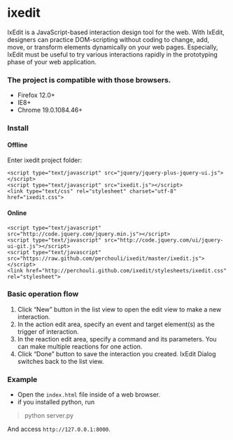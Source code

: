 ixedit
======

IxEdit is a JavaScript-based interaction design tool for the web. With IxEdit, designers can practice DOM-scripting without coding to change, add, move, or transform elements dynamically on your web pages. Especially, IxEdit must be useful to try various interactions rapidly in the prototyping phase of your web application.

### The project is compatible with those browsers.

- Firefox 12.0+
- IE8+
- Chrome 19.0.1084.46+

### Install

#### Offline

Enter ixedit project folder:

    <script type="text/javascript" src="jquery/jquery-plus-jquery-ui.js"></script>
    <script type="text/javascript" src="ixedit.js"></script>
    <link type="text/css" rel="stylesheet" charset="utf-8" href="ixedit.css">
    
#### Online
    <script type="text/javascript" src="http://code.jquery.com/jquery.min.js"></script>
    <script type="text/javascript" src="http://code.jquery.com/ui/jquery-ui-git.js"></script>
    <script type="text/javascript" src="https://raw.github.com/perchouli/ixedit/master/ixedit.js"></script>
    <link href="http://perchouli.github.com/ixedit/stylesheets/ixedit.css" rel="stylesheet">

### Basic operation flow

1. Click “New” button in the list view to open the edit view to make a new interaction.
2. In the action edit area, specify an event and target element(s) as the trigger of interaction.
3. In the reaction edit area, specify a command and its parameters. You can make multiple reactions for one action.
4. Click “Done” button to save the interaction you created. IxEdit Dialog switches back to the list view.

### Example

- Open the `index.html` file inside of a web browser.
- if you installed python, run 

> python server.py

And access `http://127.0.0.1:8000`.